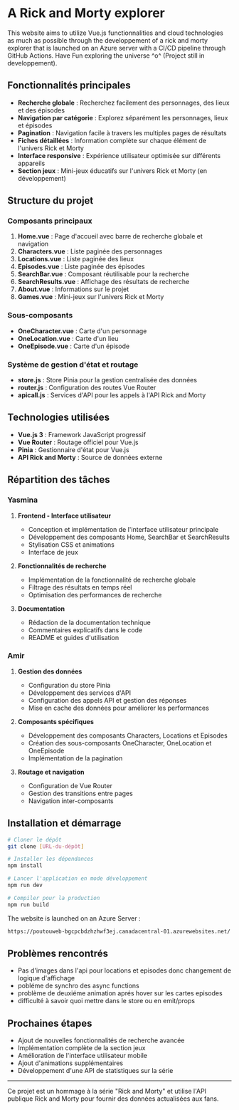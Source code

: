 # A Rick and Morty explorer 

This website aims to utilize Vue.js functionnalities and cloud technologies as much as possible through the developpement of a rick and morty explorer that is launched on an Azure server with a CI/CD pipeline through GitHub Actions. Have Fun exploring the universe ^o^ (Project still in developpement).

## Fonctionnalités principales

- **Recherche globale** : Recherchez facilement des personnages, des lieux et des épisodes
- **Navigation par catégorie** : Explorez séparément les personnages, lieux et épisodes
- **Pagination** : Navigation facile à travers les multiples pages de résultats
- **Fiches détaillées** : Information complète sur chaque élément de l'univers Rick et Morty
- **Interface responsive** : Expérience utilisateur optimisée sur différents appareils
- **Section jeux** : Mini-jeux éducatifs sur l'univers Rick et Morty (en développement)

## Structure du projet

### Composants principaux

1. **Home.vue** : Page d'accueil avec barre de recherche globale et navigation
2. **Characters.vue** : Liste paginée des personnages
3. **Locations.vue** : Liste paginée des lieux
4. **Episodes.vue** : Liste paginée des épisodes
5. **SearchBar.vue** : Composant réutilisable pour la recherche
6. **SearchResults.vue** : Affichage des résultats de recherche
7. **About.vue** : Informations sur le projet
8. **Games.vue** : Mini-jeux sur l'univers Rick et Morty

### Sous-composants

- **OneCharacter.vue** : Carte d'un personnage
- **OneLocation.vue** : Carte d'un lieu
- **OneEpisode.vue** : Carte d'un épisode

### Système de gestion d'état et routage

- **store.js** : Store Pinia pour la gestion centralisée des données
- **router.js** : Configuration des routes Vue Router
- **apicall.js** : Services d'API pour les appels à l'API Rick and Morty

## Technologies utilisées

- **Vue.js 3** : Framework JavaScript progressif
- **Vue Router** : Routage officiel pour Vue.js
- **Pinia** : Gestionnaire d'état pour Vue.js
- **API Rick and Morty** : Source de données externe

## Répartition des tâches

### Yasmina
1. **Frontend - Interface utilisateur**
   - Conception et implémentation de l'interface utilisateur principale
   - Développement des composants Home, SearchBar et SearchResults
   - Stylisation CSS et animations
   - Interface de jeux

2. **Fonctionnalités de recherche**
   - Implémentation de la fonctionnalité de recherche globale
   - Filtrage des résultats en temps réel
   - Optimisation des performances de recherche

3. **Documentation**
   - Rédaction de la documentation technique
   - Commentaires explicatifs dans le code
   - README et guides d'utilisation

### Amir
1. **Gestion des données**
   - Configuration du store Pinia
   - Développement des services d'API
   - Configuration des appels API et gestion des réponses
   - Mise en cache des données pour améliorer les performances

2. **Composants spécifiques**
   - Développement des composants Characters, Locations et Episodes
   - Création des sous-composants OneCharacter, OneLocation et OneEpisode
   - Implémentation de la pagination

3. **Routage et navigation**
   - Configuration de Vue Router
   - Gestion des transitions entre pages
   - Navigation inter-composants

## Installation et démarrage

```bash
# Cloner le dépôt
git clone [URL-du-dépôt]

# Installer les dépendances
npm install

# Lancer l'application en mode développement
npm run dev

# Compiler pour la production
npm run build
```

The website is launched on an Azure Server :
```sh
https://poutouweb-bgcpcbdzhzhwf3ej.canadacentral-01.azurewebsites.net/
```


## Problèmes rencontrés 
 - Pas d'images dans l'api pour locations et episodes donc changement de logique d'affichage 
 - pobléme de synchro des async functions 
 - problème de deuxiéme animation aprés hover sur les cartes episodes 
 - difficulté à savoir quoi mettre dans le store ou en emit/props 

## Prochaines étapes

- Ajout de nouvelles fonctionnalités de recherche avancée
- Implémentation complète de la section jeux
- Amélioration de l'interface utilisateur mobile
- Ajout d'animations supplémentaires
- Développement d'une API de statistiques sur la série

---

Ce projet est un hommage à la série "Rick and Morty" et utilise l'API publique Rick and Morty pour fournir des données actualisées aux fans.
